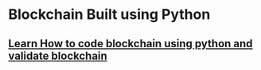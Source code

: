 # Blockchain Built using Python 


## [Learn How to code blockchain using python and validate blockchain](https://codingissimple.com/how-blocks-are-linked-in-a-blockchain/)
